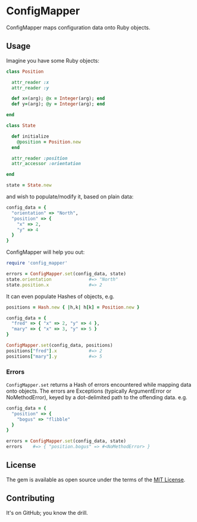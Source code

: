 # ConfigMapper

ConfigMapper maps configuration data onto Ruby objects.

## Usage

Imagine you have some Ruby objects:

```ruby
class Position

  attr_reader :x
  attr_reader :y

  def x=(arg); @x = Integer(arg); end
  def y=(arg); @y = Integer(arg); end

end

class State

  def initialize
	@position = Position.new
  end

  attr_reader :position
  attr_accessor :orientation

end

state = State.new
```

and wish to populate/modify it, based on plain data:

```ruby
config_data = {
  "orientation" => "North",
  "position" => {
	"x" => 2,
	"y" => 4
  }
}
```

ConfigMapper will help you out:

```ruby
require 'config_mapper'

errors = ConfigMapper.set(config_data, state)
state.orientation              #=> "North"
state.position.x               #=> 2
```

It can even populate Hashes of objects, e.g.

```ruby
positions = Hash.new { |h,k| h[k] = Position.new }

config_data = {
  "fred" => { "x" => 2, "y" => 4 },
  "mary" => { "x" => 3, "y" => 5 }
}

ConfigMapper.set(config_data, positions)
positions["fred"].x            #=> 2
positions["mary"].y            #=> 5
```

### Errors

`ConfigMapper.set` returns a Hash of errors encountered while mapping data
onto objects.  The errors are Exceptions (typically ArgumentError or NoMethodError),
keyed by a dot-delimited path to the offending data.  e.g.

```ruby
config_data = {
  "position" => {
	"bogus" => "flibble"
  }
}

errors = ConfigMapper.set(config_data, state)
errors    #=> { "position.bogus" => #<NoMethodError> }
```

## License

The gem is available as open source under the terms of the [MIT License](http://opensource.org/licenses/MIT).

## Contributing

It's on GitHub; you know the drill.
